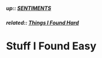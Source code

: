 ##### up:: [SENTIMENTS](../mocs/sentiments.md)

##### related:: [Things I Found Hard](./hard_stuff.md)

# Stuff I Found Easy
